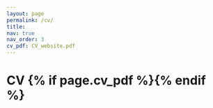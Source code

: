 ```yaml
---
layout: page
permalink: /cv/
title: 
nav: true
nav_order: 3
cv_pdf: CV_website.pdf
---
```


<h1 class="post-title"> CV {% if page.cv_pdf %}<a href="{{ page.cv_pdf | prepend: 'assets/pdf/' | relative_url}}" target="_blank" rel="noopener noreferrer" class="float-right"><i class="fas fa-file-pdf"></i></a>{% endif %}</h1>


<object data="../assets/pdf/CV_website.pdf" width="1000" height="1000" type='application/pdf'> </object>
